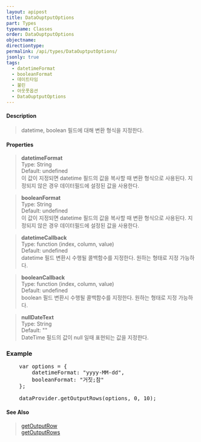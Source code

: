 ```yaml
---
layout: apipost
title: DataOuptputOptions
part: Types
typename: Classes
order: DataOuptputOptions
objectname: 
directiontype: 
permalink: /api/types/DataOuptputOptions/
jsonly: true
tags:
  - datetimeFormat
  - booleanFormat
  - 데이트타임
  - 불린
  - 아웃풋옵션
  - DataOuptputOptions
---
```


#### Description

> datetime, boolean 필드에 대해 변환 형식을 지정한다.

#### Properties

> **datetimeFormat**  
> Type: String  
> Default: undefined  
> 이 값이 지정되면 datetime 필드의 값을 복사할 때 변환 형식으로 사용된다. 지정되지 않은 경우 데이터필드에 설정된 값을 사용한다.  

> **booleanFormat**  
> Type: String  
> Default: undefined  
> 이 값이 지정되면 datetime 필드의 값을 복사할 때 변환 형식으로 사용된다. 지정되지 않은 경우 데이터필드에 설정된 값을 사용한다.  

> **datetimeCallback**   
> Type: function (index, column, value)   
> Default: undefined   
> datetime 필드 변환시 수행될 콜백함수를 지정한다. 원하는 형태로 지정 가능하다.   

> **booleanCallback**   
> Type: function (index, column, value)   
> Default: undefined   
> boolean 필드 변환시 수행될 콜백함수를 지정한다. 원하는 형태로 지정 가능하다.   

> **nullDateText**  
> Type: String  
> Default: ""  
> DateTime 필드의 값이 null 일때 표현되는 값을 지정한다. 

### Example  

<pre class="prettyprint">
	var options = {
		datetimeFormat: "yyyy-MM-dd",
		booleanFormat: "거짓;참"
	};
	
	dataProvider.getOutputRows(options, 0, 10);	
</pre>


#### See Also

> [getOutputRow](/api/LocalDataProvider/getOutputRow/)     
> [getOutputRows](/api/LocalDataProvider/getOutputRows/)     

